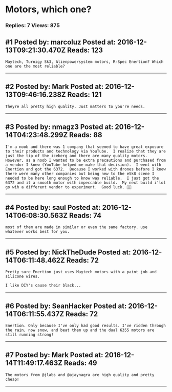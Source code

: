 # Motors, which one?

### Replies: 7 Views: 875

## \#1 Posted by: marcoluz Posted at: 2016-12-13T09:21:30.470Z Reads: 123

```
Maytech, Turnigy Sk3, Alienpowersystem motors, R-Spec Enertion? Which one are the most reliable?
```

---
## \#2 Posted by: Mark Posted at: 2016-12-13T09:46:16.238Z Reads: 121

```
Theyre all pretty high quality. Just matters to you're needs.
```

---
## \#3 Posted by: nmagz3 Posted at: 2016-12-14T04:23:48.299Z Reads: 88

```
I'm a noob and there was 1 company that seemed to have great exposure to their products and technology via YouTube.  I realize that they are just the tip of the iceberg and there are many quality motors.  However, as a noob I wanted to be extra precautions and purchased from a vendor I knew (YouTube helped me make that decision).  I went with Enertion and got the 6372.  Because I worked with drones before I knew there were many other companies but being new to the eSk8 scene I needed to be here long enough to know was reliable.  I just got the 6372 and it a smooth motor with impeccable build.  My next build i'lol go wih a different vendor to experiment.  Good luck. 👍🏽
```

---
## \#4 Posted by: saul Posted at: 2016-12-14T06:08:30.563Z Reads: 74

```
most of them are made in similar or even the same factory. use whatever works best for you.
```

---
## \#5 Posted by: NickTheDude Posted at: 2016-12-14T06:11:48.462Z Reads: 72

```
Pretty sure Enertion just uses Maytech motors with a paint job and silicone wires.

I like DIY's cause their black...
```

---
## \#6 Posted by: SeanHacker Posted at: 2016-12-14T06:11:55.437Z Reads: 72

```
Enertion. Only because I've only had good results. I've ridden through the rain, now snow, and beat them up and the dual 6355 motors are still running strong!
```

---
## \#7 Posted by: Mark Posted at: 2016-12-14T11:49:17.463Z Reads: 49

```
The motors from @jlabs and @ajaynagra are high quality and pretty cheap!
```

---
